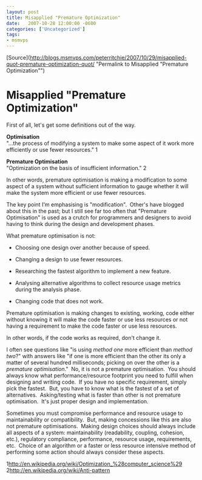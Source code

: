 ```yaml
---
layout: post
title: Misapplied "Premature Optimization"
date:   2007-10-28 12:00:00 -0600
categories: ['Uncategorized']
tags:
- msmvps
---
```

[Source](http://blogs.msmvps.com/peterritchie/2007/10/29/misapplied-quot-premature-optimization-quot/ "Permalink to Misapplied "Premature Optimization"")

# Misapplied "Premature Optimization"

First of all, let's get some definitions out of the way.

**Optimisation**  
"…the process of modifying a system to make some aspect of it work more efficiently or use fewer resources." 1

**Premature Optimisation**  
"Optimization on the basis of insufficient information." 2

In other words, premature optimisation is making a modification to some aspect of a system without sufficient information to gauge whether it will make the system more efficient or use fewer resources.

The key point I'm emphasising is "modification".  Other's have blogged about this in the past; but I still see far too often that "Premature Optimisation" is used as a crutch for programmers and designers to avoid having to think during the design and development phases.

What premature optimisation is not:

  

  

* Choosing one design over another because of speed.
  

* Changing a design to use fewer resources.
  

* Researching the fastest algorithm to implement a new feature.
  

* Analysing alternative algorithms to collect resource usage metrics during the analysis phase.
  

* Changing code that does not work.

Premature optimisation is making changes to existing, working, code either without knowing it will make the code faster or use less resources or not having a requirement to make the code faster or use less resources.

In other words, if the code works as required, don't change it.

I often see questions like "is using _method one_ more efficient than _method two_?" with answers like "if one is more efficient than the other its only a matter of several hundred milliseconds; picking on over the other is a _premature optimisation_."  No, it is not a premature optimisation.  You should always know what performance/resource footprint you need to fulfill when designing and writing code.  If you have no specific requirement, simply pick the fastest.  But, you have to know what is the fastest of a set of alternatives.  Asking/testing what is faster than other is not premature optimisation.  It's just proper design and implementation.

Sometimes you must compromise performance and resource usage to maintainability or compatibility.  But, making concessions like this are also not premature optimisations.  Making design choices should always include all aspects of a system: maintainability (readability, coupling, cohesion, etc.), regulatory compliance, performance, resource usage, requirements, etc.  Choice of an algorithm or a faster or less resource intensive method of performing some action should always consider these aspects.

1<http://en.wikipedia.org/wiki/Optimization_%28computer_science%29>  
2<http://en.wikipedia.org/wiki/Anti-pattern>  

 

